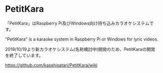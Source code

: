 PetitKara
====
「PetitKara」はRaspberry Pi及びWindows向け持ち込みカラオケシステムです。

"PetitKara" is  a karaoke system in Raspberry Pi or Windows for lyric videos.

 2019/10/19より新カラオケシステム(名称検討中)開発のため、PetitKaraの開発を終了しています。

https://github.com/kasshisatari/PetitKara/wiki

